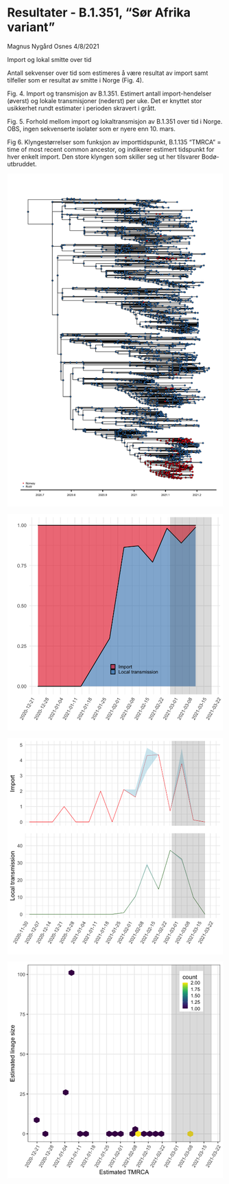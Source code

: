 Resultater - B.1.351, “Sør Afrika variant”
================
Magnus Nygård Osnes
4/8/2021

Import og lokal smitte over tid

Antall sekvenser over tid som estimeres å være resultat av import samt
tilfeller som er resultat av smitte i Norge (Fig. 4).

Fig. 4. Import og transmisjon av B.1.351. Estimert antall
import-hendelser (øverst) og lokale transmisjoner (nederst) per uke. Det
er knyttet stor usikkerhet rundt estimater i perioden skravert i grått.

Fig. 5. Forhold mellom import og lokaltransmisjon av B.1.351 over tid i
Norge. OBS, ingen sekvenserte isolater som er nyere enn 10. mars.

Fig 6. Klyngestørrelser som funksjon av importtidspunkt, B.1.135 “TMRCA”
= time of most recent common ancestor, og indikerer estimert tidspunkt
for hver enkelt import. Den store klyngen som skiller seg ut her
tilsvarer Bodø-utbruddet.

![](Southafrican_results_files/figure-gfm/unnamed-chunk-1-1.png)<!-- -->

![](Southafrican_results_files/figure-gfm/unnamed-chunk-4-1.png)<!-- -->

![](Southafrican_results_files/figure-gfm/unnamed-chunk-6-1.png)<!-- -->

![](Southafrican_results_files/figure-gfm/unnamed-chunk-7-1.png)<!-- -->
